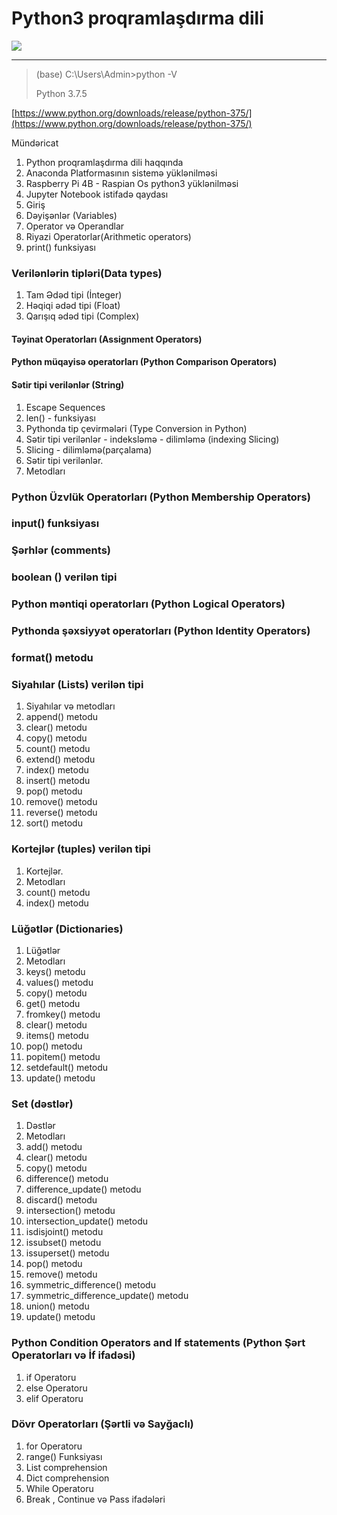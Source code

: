 
# Python3 proqramlaşdırma dili  #



![](https://github.com/RashadGarayev/Python3-AZ/blob/master/image/pyimg.jpg)



----------
> (base) C:\Users\Admin>python -V
> 
> Python 3.7.5

[https://www.python.org/downloads/release/python-375/](https://www.python.org/downloads/release/python-375/)



Mündəricat

1. Python proqramlaşdırma dili haqqında
2. Anaconda Platformasının sistemə yüklənilməsi
3. Raspberry Pi 4B - Raspian Os python3 yüklənilməsi
4. Jupyter Notebook istifadə qaydası
5. Giriş
6. Dəyişənlər (Variables)
7. Operator və Operandlar
8. Riyazi Operatorlar(Arithmetic operators)
9. print() funksiyası
### Verilənlərin tipləri(Data types) ##
1. Tam Ədəd tipi (İnteger)
2. Həqiqi ədəd tipi (Float)
3. Qarışıq ədəd tipi (Complex)
#### Təyinat Operatorları (Assignment Operators) ###
#### Python müqayisə operatorları (Python Comparison Operators) ###
#### Sətir tipi verilənlər (String) ###
1. Escape Sequences
2. len() - funksiyası
3. Pythonda tip çevirmələri (Type Conversion in Python)
4. Sətir tipi verilənlər - indeksləmə - dilimləmə (indexing Slicing)
5. Slicing - dilimləmə(parçalama)
6. Sətir tipi verilənlər.
7. Metodları
### Python Üzvlük Operatorları (Python Membership Operators) ###
### input() funksiyası ###
### Şərhlər (comments) ###
### boolean () verilən tipi ###
### Python məntiqi operatorları (Python Logical Operators) ###
### Pythonda şəxsiyyət operatorları (Python Identity Operators) ###
### format() metodu ###
### Siyahılar (Lists) verilən tipi ###
1. Siyahılar və metodları
2. append() metodu
3. clear() metodu
4. copy() metodu
5. count() metodu
6. extend() metodu
7. index() metodu
8. insert() metodu
9. pop() metodu
10. remove() metodu
11. reverse() metodu
12. sort() metodu
### Kortejlər (tuples) verilən tipi ###
1. Kortejlər.
2. Metodları
3. count() metodu
4. index() metodu


### Lüğətlər (Dictionaries) ###
1. Lüğətlər
2. Metodları
2. keys() metodu
3. values() metodu
4. copy() metodu
5. get() metodu
6. fromkey() metodu
7. clear() metodu
8. items() metodu
9. pop() metodu
10. popitem() metodu
11. setdefault() metodu
12. update() metodu

### Set (dəstlər) ###
1. Dəstlər
2. Metodları
2. add() metodu
3. clear() metodu
4. copy() metodu
5. difference() metodu
6. difference_update() metodu
7. discard() metodu
8. intersection() metodu
9. intersection_update() metodu
10. isdisjoint() metodu
11. issubset() metodu
12. issuperset() metodu
13. pop() metodu
14. remove() metodu
15. symmetric_difference() metodu
16. symmetric_difference_update() metodu
17. union() metodu
18. update() metodu

### Python Condition Operators and If statements (Python Şərt Operatorları və İf ifadəsi) ###
1. if Operatoru
2. else Operatoru
3. elif Operatoru

### Dövr Operatorları (Şərtli və Sayğaclı) ###
1. for Operatoru
2. range() Funksiyası
3. List comprehension
4. Dict comprehension 
5. While Operatoru
6. Break , Continue və Pass ifadələri 
